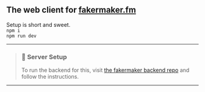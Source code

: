 ## The web client for [fakermaker.fm](https://fakermaker.fm)
Setup is short and sweet.  
`npm i`  
`npm run dev`

---
> ### 🌟 Server Setup
> To run the backend for this, visit [the fakermaker backend repo](https://github.com/realwitt/fakermaker/) and follow the instructions.
---
